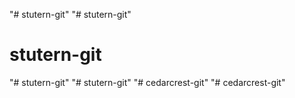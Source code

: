 "# stutern-git" 
"# stutern-git" 
# stutern-git
"# stutern-git" 
"# stutern-git" 
"# cedarcrest-git" 
"# cedarcrest-git" 
